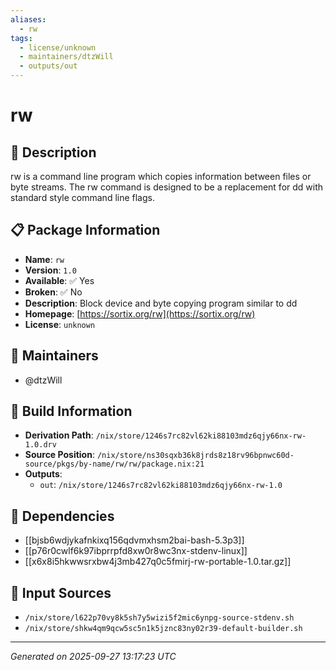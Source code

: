 ```yaml
---
aliases:
  - rw
tags:
  - license/unknown
  - maintainers/dtzWill
  - outputs/out
---
```


# rw

## 📝 Description

rw is a command line program which copies information between files
or byte streams. The rw command is designed to be a replacement for
dd with standard style command line flags.


## 📋 Package Information

- **Name**: `rw`
- **Version**: `1.0`
- **Available**: ✅ Yes
- **Broken**: ✅ No
- **Description**: Block device and byte copying program similar to dd
- **Homepage**: [https://sortix.org/rw](https://sortix.org/rw)
- **License**: `unknown`
## 👥 Maintainers

- @dtzWill


## 🔧 Build Information

- **Derivation Path**: `/nix/store/1246s7rc82vl62ki88103mdz6qjy66nx-rw-1.0.drv`
- **Source Position**: `/nix/store/ns30sqxb36k8jrds8z18rv96bpnwc60d-source/pkgs/by-name/rw/rw/package.nix:21`
- **Outputs**:
  - `out`:  `/nix/store/1246s7rc82vl62ki88103mdz6qjy66nx-rw-1.0`

## 🔗 Dependencies

- [[bjsb6wdjykafnkixq156qdvmxhsm2bai-bash-5.3p3]]
- [[p76r0cwlf6k97ibprrpfd8xw0r8wc3nx-stdenv-linux]]
- [[x6x8i5hkwwsrxbw4j3mb427q0c5fmirj-rw-portable-1.0.tar.gz]]

## 📁 Input Sources

- `/nix/store/l622p70vy8k5sh7y5wizi5f2mic6ynpg-source-stdenv.sh`
- `/nix/store/shkw4qm9qcw5sc5n1k5jznc83ny02r39-default-builder.sh`

---
*Generated on 2025-09-27 13:17:23 UTC*

